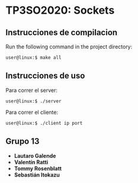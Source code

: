 # TP3SO2020: Sockets

## Instrucciones de compilacion

Run the following command in the project directory:

```
user@linux:$ make all
```

## Instrucciones de uso

Para correr el server:

```
user@linux:$ ./server
```

Para correr el cliente:

```
user@linux:$ ./client ip port
```

## Grupo 13

- **Lautaro Galende**
- **Valentín Ratti**
- **Tommy Rosenblatt**
- **Sebastián Itokazu**
